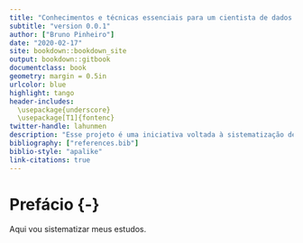 ```yaml
--- 
title: "Conhecimentos e técnicas essenciais para um cientista de dados atuar em modelagem de crédito"
subtitle: "version 0.0.1"
author: ["Bruno Pinheiro"]
date: "2020-02-17"
site: bookdown::bookdown_site
output: bookdown::gitbook
documentclass: book
geometry: margin = 0.5in
urlcolor: blue
highlight: tango
header-includes:
  \usepackage{underscore}
  \usepackage[T1]{fontenc}
twitter-handle: lahunmen
description: "Esse projeto é uma iniciativa voltada à sistematização de conhecimentos e técnicas essenciais para análise de dados na área de modelagem de crédito que inclui técnicas, códigos e implementação de algoritmos"
bibliography: ["references.bib"]
biblio-style: "apalike"
link-citations: true
---
```


# Prefácio {-}

Aqui vou sistematizar meus estudos.

